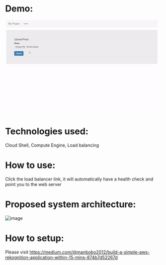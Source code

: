 # Demo:
![image](https://github.com/manbobo2002/rekognition-demo/blob/master/Rekognizion%20Demo.gif)  

# Technologies used:  
Cloud Shell, Compute Engine, Load balancing

# How to use:  
Click the load balancer link, it will automatically have a health check and point you to the web server

# Proposed system architecture:
![image](https://github.com/manbobo2002/gcp_lb/blob/master/solution_diagram.png)  


# How to setup:  
Please visit https://medium.com/@manbobo2012/build-a-simple-aws-rekognition-application-within-15-mins-874b7d52267d
